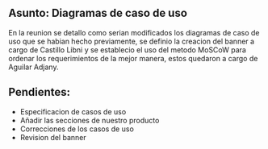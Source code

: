 ## Asunto: Diagramas de caso de uso 
En la reunion se detallo como serian modificados los diagramas de caso de uso que se habian hecho previamente, 
se definio la creacion del banner a cargo de Castillo Libni y se establecio el uso del metodo MoSCoW para ordenar los requerimientos de la mejor manera, 
estos quedaron a cargo de Aguilar Adjany.
## Pendientes: 
- Especificacion de casos de uso 
- Añadir las secciones de nuestro producto 
- Correcciones de los casos de uso 
- Revision del banner 
